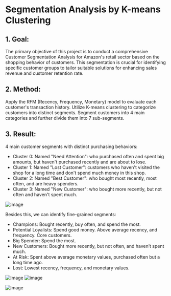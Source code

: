 # Segmentation Analysis by K-means Clustering
## 1. Goal:
The primary objective of this project is to conduct a comprehensive Customer Segmentation Analysis for Amazon's retail sector based on the shopping behavior of customers. This segmentation is crucial for identifying specific customer groups to tailor suitable solutions for enhancing sales revenue and customer retention rate.

## 2. Method:
Apply the RFM (Recency, Frequency, Monetary) model to evaluate each customer's transaction history.
Utilize K-means clustering to categorize customers into distinct segments.
Segment customers into 4 main categories and further divide them into 7 sub-segments.

## 3. Result:
4 main customer segments with distinct purchasing behaviors:
 - Cluster 0: Named "Need Attention": who purchased often and spent big amounts, but haven't purchased recently and are about to lose.
 - Cluster 1: Named "Lost Customer": customers who haven't visited the shop for a long time and don't spend much money in this shop.
 - Cluster 2: Named "Best Customer": who bought most recently, most often, and are heavy spenders.
 - Cluster 3: Named "New Customer": who bought more recently, but not often and haven't spent much.

![image](https://github.com/hynhuynh/Segmentation-Analysis-by-K-means-Clustering/assets/74954965/cef9dbae-2007-45b6-bfb8-5dd745c124ba)

Besides this, we can identify fine-grained segments:
 - Champions: Bought recently, buy often, and spend the most.
 - Potential Loyalists: Spend good money. Above average recency, and frequency. Core customers.
 - Big Spender: Spend the most.
 - New Customers: Bought more recently, but not often, and haven’t spent much.
 - At Risk: Spent above average monetary values, purchased often but a long time ago.
 - Lost: Lowest recency, frequency, and monetary values.

![image](https://github.com/hynhuynh/Segmentation-Analysis-by-K-means-Clustering/assets/74954965/ac6bf455-4a98-4d8e-8a69-af3289d0638c)
![image](https://github.com/hynhuynh/Segmentation-Analysis-by-K-means-Clustering/assets/74954965/d418db2d-ac37-4160-8265-c04e9d68f93e)

![image](https://github.com/hynhuynh/Segmentation-Analysis-by-K-means-Clustering/assets/74954965/9980f303-efe5-401f-b29c-a766dc1f35f1)
